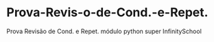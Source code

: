 # Prova-Revis-o-de-Cond.-e-Repet.
Prova Revisão de Cond. e Repet. módulo python super InfinitySchool
